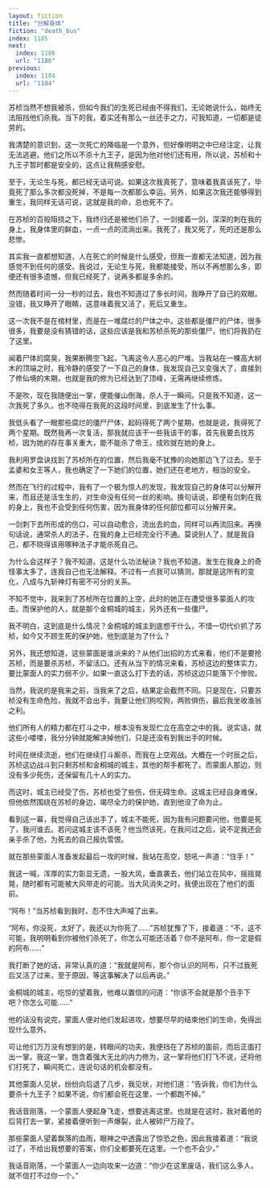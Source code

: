```yaml
---
layout: fiction
title: "分解身体"
fiction: "death_bus"
index: 1185
next:
  index: 1186
  url: "1186"
previous:
  index: 1184
  url: "1184"
---
```

苏桢当然不想我被杀，但如今我们的生死已经由不得我们，无论她说什么，始终无法阻挡他们杀我。当下的我，着实还有那么一丝还手之力，可我知道，一切都是徒劳的。

我清楚的意识到，这一次死亡的降临是一个意外，但好像明明之中已经注定，让我无法逃避。他们之所以不杀十九王子，是因为他对他们还有用，所以说，苏桢和十九王子暂时都是安全的，这点让我稍感安慰。

至于，无论生与死，都已经无话可说。如果这次我真死了，意味着我真该死了，毕竟死了那么多次都没死掉，不是每一次都那么幸运。另外，如果这次我还能够得到重生，我同样无话可说，这就是我的命，总也死不了。

在苏桢的百般阻挠之下，我终归还是被他们杀了，一剑接着一剑，深深的刺在我的身上，我身体里的鲜血，一点一点的流淌出来。我死了，我又死了，死的还是那么悲惨。

其实我一直都想知道，人在死亡的时候是什么感受，但我一直都无法知道，因为我感觉不到任何的感受。我说过，无论生与死，我都能接受，所以不再想那么多，即便还有很多遗憾，但我已经死了，说再多都是多余的。

然而随着时间一分一秒的过去，我也不知道过了多长时间，我睁开了自己的双眼。没错，我又睁开了眼睛，这意味着我又活了，死后又重生。

这一次我不是在棺材里，而是在一堆腐烂的尸体之中。这些都是僵尸的尸体，很多很多，我要是没有猜错的话，这些应该是我和苏桢杀死的那些僵尸，他们将我扔在了这里。

闻着尸体的腐臭，我果断腾空飞起，飞离这令人恶心的尸堆。当我站在一棵高大树木的顶端之时，我冷静的感受了一下自己的身体，我发现自己又变强大了，直接到了修仙境的末期，也就是我的修为已经达到了顶峰，无需再继续修炼。

不是吹，现在我随便出一掌，便能催山倒海，杀人于一瞬间。只是我不知道，这一次我死了多久，也不晓得在我死的这段时间里，到底发生了什么事。

我低头看了一眼那些腐烂的僵尸尸体，起码得死了两个星期，也就是说，我得死了两个星期。既然我再一次复活，那我就应该干一些我该干的事，首先我要去找苏桢，因为她的存在事关重大，能不能杀了帝王，成败就在她的身上。

我利用罗盘诀找到了苏桢所在的位置，然后我毫不犹豫的向她那边飞了过去。至于孟婆和女王等人，我也确定了一下她们的位置，她们还在老地方，相当的安全。

然而在飞行的过程中，我有了一个极为惊人的发现，我发现自己的身体可以分解开来，而且还是活生生的，对生命没有任何一丝的影响。换句话说，即便有剑刺在我的身上，我也不会受到任何伤害，因为我身体的任何部位都可以分解开来。

一剑刺下去所形成的伤口，可以自动愈合，流出去的血，同样可以再流回来。再换句话说，通常杀人的法子，在我的身上已经完全行不通。莫说别人了，就是我自己，都不晓得该用哪种法子才能杀死自己。

为什么会这样子？我不知道。这是什么功法秘诀？我也不知道。发生在我身上的奇怪事太多了，连我自己也无法解释。不过有一点我可以猜测，那就是这所有的变化，八成与九斩神灯有密不可分的关系。

不知不觉中，我来到了苏桢所在位置的上空，此时的她正在遭受很多蒙面人的攻击。而保护他的人，就是那个金桐城的城主，另外还有一些僵尸。

我不明白，这到底是什么情况？金桐城的城主到底想干什么，不惜一切代价抓了苏桢，如今又不顾生死的保护她，他到底是为了什么？

另外，我还想知道，这些蒙面是谁派来的？从他们出招的方式来看，他们不是要抢苏桢，而是要杀苏桢，不留活口。还有从当下的情况来看，苏桢这边的整体实力，要比蒙面人的实力弱不少。如果一直这么打下去的话，苏桢这边只能落下个惨败。

当然，我说的是我来之前，当我来了之后，结果定会截然不同。只是现在，只要苏桢没有生命危险，我就不会出手，我要让他们狗咬狗，两败俱伤，最后我坐收渔翁之利。

他们所有人的精力都在打斗之中，根本没有发现伫立在高空之中的我。说实话，就这些小喽喽，我分分钟就能解决掉他们，只是还没有到我出手的时候。

时间在继续流逝，他们在继续打斗厮杀，而我在上空观战。大概在一个时辰之后，苏桢这边战斗到只剩苏桢和金桐城的城主，其他的帮手都死了。而蒙面人那边，则没有多少死伤，还保留有几十人的实力。

而这时，城主已经受了伤，苏桢也受了些伤，但无碍生命。这城主已经自身难保，但他依然围绕在苏桢的身边，竭尽全力的保护她，直到他没了命为止。

看到这一幕，我觉得自己该出手了，城主不能死，因为我有问题要问他，他要是死了，我问谁去。若问这城主该不该死？他当然该死，在我问过之后，说不定我还会亲手杀了他，为死去的自己报仇雪恨。

就在那些蒙面人准备发起最后一攻的时候，我站在高空，怒吼一声道：“住手！”

我这一喊，浑厚的实力彰显无遗，一股大风，垂直袭去，他们站立在风中，摇摇晃晃，随时都有可能被大风带走的可能。当大风消失之时，我便出现在了他们的面前。

“阿布！”当苏桢看到我时，忍不住大声喊了出来。

“阿布，你没死，太好了，我还以为你死了……”苏桢犹豫了下，接着道：“不，这不可能，我明明看到你被他们杀死了，你怎么可能还活着？你不是阿布，你一定是假的阿布……”

我打断了她的话，非常认真的道：“我就是阿布，那个你认识的阿布，只不过我死后又活了过来，至于原因，等这事解决了以后再说。”

金桐城的城主，吃惊的望着我，他难以置信的问道：“你该不会就是那个丑手下吧？你怎么可能……”

他的话没有说完，蒙面人便对他们发起进攻，想要尽早的结束他们的生命，免得出现什么意外。

可让他们万万没有想到的是，转眼间的功夫，我便挡在了苏桢的面前，而后正面打出一掌。我这一掌，饱含着强大无比的内力修为，这一掌将他们打飞不说，还将他们打死了，瞬间死亡，连说句话的机会都没有。

其他蒙面人见状，纷纷向后退了几步，我见状，对他们道：“告诉我，你们为什么要杀十九王子？如果不说，你们都会死在这里，一个都跑不掉。”

我话音刚落，一个蒙面人便起身飞走，想要逃离这里。也就是在这时，我对着他的后背打去一掌，紧接着便听到一声爆裂，此人被碎尸万段了。

那些蒙面人望着飘落的血雨，眼神之中透露出了惊恐之色，因此我接着道：“我说过了，不给出我想要的答案，你们全都要死在这里。一个也不会少。”

我话音刚落，一个蒙面人一边向攻来一边道：“你少在这里废话，我们这么多人，就不信打不过你一个。”